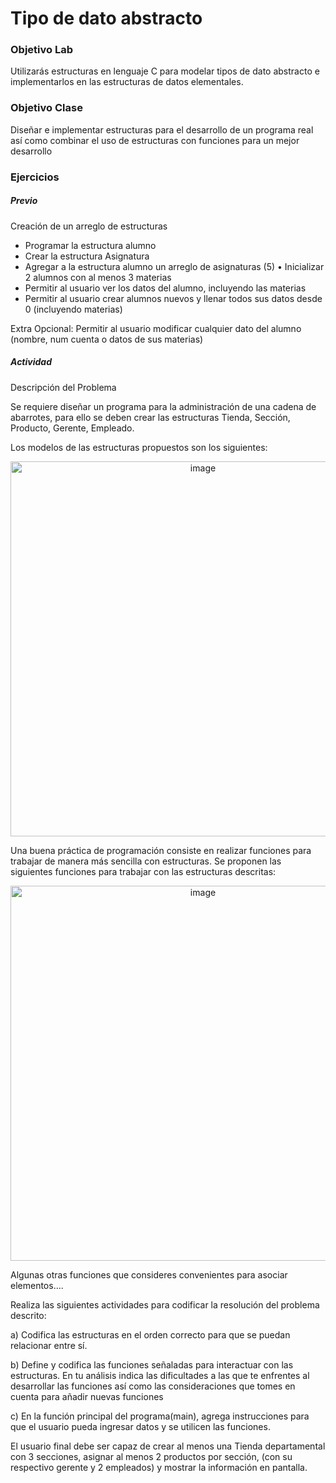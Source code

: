 # Tipo de dato abstracto

### Objetivo Lab
Utilizarás estructuras en lenguaje C para modelar tipos de dato abstracto e implementarlos en las estructuras de datos elementales.

### Objetivo Clase
Diseñar e implementar estructuras para el desarrollo de un programa real así como combinar el uso de estructuras con funciones para un mejor desarrollo

### Ejercicios

##### Previo
Creación de un arreglo de estructuras
- Programar la estructura alumno
- Crear la estructura Asignatura
- Agregar a la estructura alumno un arreglo de asignaturas (5) • Inicializar 2 alumnos con al menos 3 materias
- Permitir al usuario ver los datos del alumno, incluyendo las materias
- Permitir al usuario crear alumnos nuevos y llenar todos sus datos desde 0 (incluyendo materias)
<p>Extra Opcional: Permitir al usuario modificar cualquier dato del alumno (nombre, num cuenta o datos de sus materias)</p>

##### Actividad
<p>Descripción del Problema</p>
<p>Se requiere diseñar un programa para la administración de una cadena de abarrotes, para ello se deben crear las estructuras Tienda, Sección, Producto, Gerente, Empleado.</p>
<p>Los modelos de las estructuras propuestos son los siguientes:</p>
<p align="center">
<img width="600" alt="image" src="https://user-images.githubusercontent.com/89166148/177229244-de27f327-869e-4ee0-b9b9-1bfb11a3503d.png">
</p>

Una buena práctica de programación consiste en realizar funciones para trabajar de manera más sencilla con estructuras. Se proponen las siguientes funciones para trabajar con las estructuras descritas:
<p align="center">
<img width="600" alt="image" src="https://user-images.githubusercontent.com/89166148/177229307-63b12ee5-cacf-433b-b3c9-e5796b3c0796.png">
</p>

<p>Algunas otras funciones que consideres convenientes para asociar elementos....</p>

<p>Realiza las siguientes actividades para codificar la resolución del problema descrito:</p>
<p>a) Codifica las estructuras en el orden correcto para que se puedan relacionar entre sí.</p>
<p>b) Define y codifica las funciones señaladas para interactuar con las estructuras. En tu análisis indica las dificultades a las que te enfrentes al desarrollar las funciones así como las consideraciones que tomes en cuenta para añadir nuevas funciones</p>
<p>c) En la función principal del programa(main), agrega instrucciones para que el usuario pueda ingresar datos y se utilicen las funciones.</p>
<p>El usuario final debe ser capaz de crear al menos una Tienda departamental con 3 secciones, asignar al menos 2 productos por sección, (con su respectivo gerente y 2 empleados) y mostrar la información en pantalla.</p>
